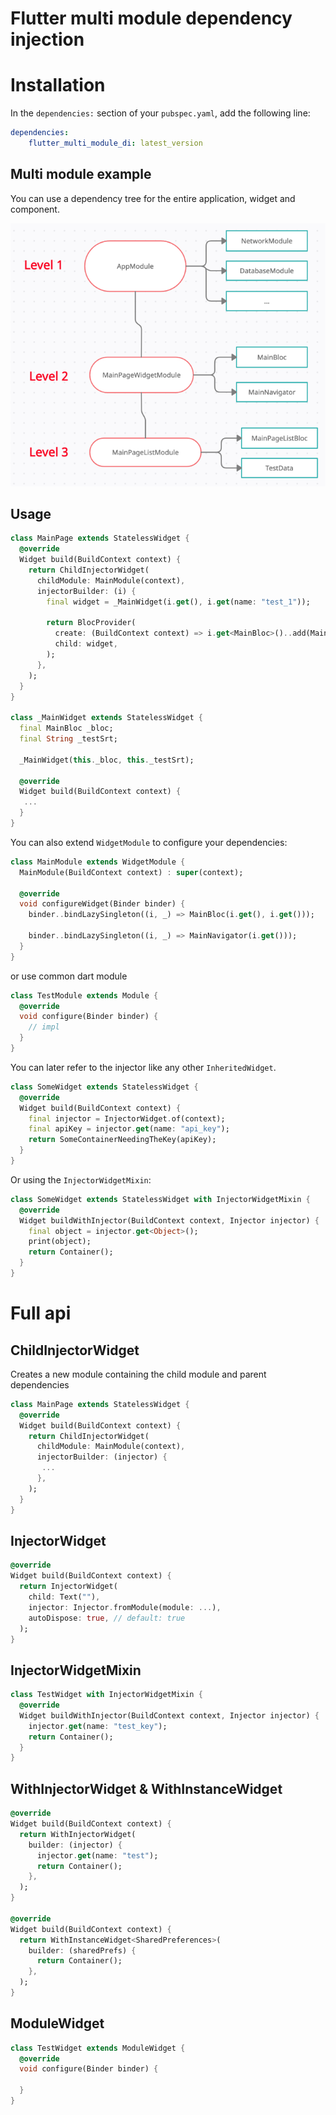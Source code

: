 # Flutter multi module dependency injection

# Installation
In the `dependencies:` section of your `pubspec.yaml`, add the following line:

```yaml
dependencies:
    flutter_multi_module_di: latest_version
```

## Multi module example

You can use a dependency tree for the entire application, widget and component.
<p align="center">
<img src="https://raw.githubusercontent.com/cilestal/flutter-multi-module-di/main/diag.png">
</p>

## Usage

```dart
class MainPage extends StatelessWidget {
  @override
  Widget build(BuildContext context) {
    return ChildInjectorWidget(
      childModule: MainModule(context),
      injectorBuilder: (i) {
        final widget = _MainWidget(i.get(), i.get(name: "test_1"));

        return BlocProvider(
          create: (BuildContext context) => i.get<MainBloc>()..add(MainPageOpenedEvent()),
          child: widget,
        );
      },
    );
  }
}

class _MainWidget extends StatelessWidget {
  final MainBloc _bloc;
  final String _testSrt;

  _MainWidget(this._bloc, this._testSrt);

  @override
  Widget build(BuildContext context) {
   ...
  }
}
```

You can also extend `WidgetModule` to configure your dependencies:

```dart
class MainModule extends WidgetModule {
  MainModule(BuildContext context) : super(context);

  @override
  void configureWidget(Binder binder) {
    binder..bindLazySingleton((i, _) => MainBloc(i.get(), i.get()));

    binder..bindLazySingleton((i, _) => MainNavigator(i.get()));
  }
}
```

or use common dart module

```dart
class TestModule extends Module {
  @override
  void configure(Binder binder) {
    // impl
  }
}
```

You can later refer to the injector like any other `InheritedWidget`.

```dart
class SomeWidget extends StatelessWidget {
  @override
  Widget build(BuildContext context) {
    final injector = InjectorWidget.of(context);
    final apiKey = injector.get(name: "api_key");
    return SomeContainerNeedingTheKey(apiKey);
  }
}
```

Or using the `InjectorWidgetMixin`:

```dart
class SomeWidget extends StatelessWidget with InjectorWidgetMixin {
  @override
  Widget buildWithInjector(BuildContext context, Injector injector) {
    final object = injector.get<Object>();
    print(object);
    return Container();
  }
}
```


# Full api

## ChildInjectorWidget

Creates a new module containing the child module and parent dependencies

```dart
class MainPage extends StatelessWidget {
  @override
  Widget build(BuildContext context) {
    return ChildInjectorWidget(
      childModule: MainModule(context),
      injectorBuilder: (injector) {
       ...
      },
    );
  }
}
```

## InjectorWidget
```dart
@override
Widget build(BuildContext context) {
  return InjectorWidget(
    child: Text(""),
    injector: Injector.fromModule(module: ...),
    autoDispose: true, // default: true
  );
}
```

## InjectorWidgetMixin
```dart
class TestWidget with InjectorWidgetMixin {
  @override
  Widget buildWithInjector(BuildContext context, Injector injector) {
    injector.get(name: "test_key");
    return Container();
  }
}
```

## WithInjectorWidget & WithInstanceWidget
```dart
@override
Widget build(BuildContext context) {
  return WithInjectorWidget(
    builder: (injector) {
      injector.get(name: "test");
      return Container();
    },
  );
}

@override
Widget build(BuildContext context) {
  return WithInstanceWidget<SharedPreferences>(
    builder: (sharedPrefs) {
      return Container();
    },
  );
}
```

## ModuleWidget
```dart
class TestWidget extends ModuleWidget {
  @override
  void configure(Binder binder) {
    
  }
}
```

